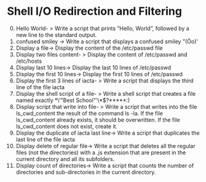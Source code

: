 # Shell I/O Redirection and Filtering
0. Hello World- > Write a script that prints “Hello, World”, followed by a new line to the standard output.
1. confused smiley -> Write a script that displays a confused smiley "(Ôo)'
2. Display a file-> Display the content of the /etc/passwd file
3. Display two files content- > Display the content of /etc/passwd and /etc/hosts
4. Display last 10 lines-> Display the last 10 lines of /etc/passwd
5. Display the first 10 lines-> Display the first 10 lines of /etc/passwd
6. Display the first 3 lines of iacta- > Write a script that displays the third line of the file iacta
7. Display the shell script of a file- > Write a shell script that creates a file named exactly \*\\'"Best School"\'\\*$\?\*\*\*\*\*:)
8. Display script that write into file- > Write a script that writes into the file ls_cwd_content the result of the command ls -la. If the file ls_cwd_content already exists, it should be overwritten. If the file ls_cwd_content does not exist, create it.
9. Display the duplicate of iacta last line-> Write a script that duplicates the last line of the file iacta
10. Display delete of regular file-> Write a script that deletes all the regular files (not the directories) with a .js extension that are present in the current directory and all its subfolders.
11. Display count of directories-> Write a script that counts the number of directories and sub-directories in the current directory.
